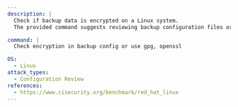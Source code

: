 ```yaml
---
description: |
  Check if backup data is encrypted on a Linux system.
  The provided command suggests reviewing backup configuration files or using tools like gpg or openssl to ensure backup data is encrypted, aiding in configuration review and security assessment.

command: |
  Check encryption in backup config or use gpg, openssl

OS:
  - Linux
attack_types:
  - Configuration Review
references:
  - https://www.cisecurity.org/benchmark/red_hat_linux
---
```

